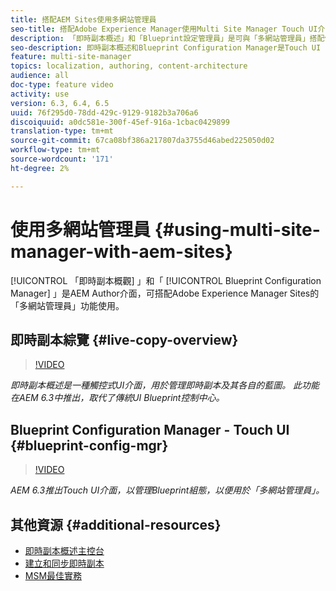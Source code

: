 ```yaml
---
title: 搭配AEM Sites使用多網站管理員
seo-title: 搭配Adobe Experience Manager使用Multi Site Manager Touch UI介面
description: 「即時副本概述」和「Blueprint設定管理員」是可與「多網站管理員」搭配使用的觸控UI介面。
seo-description: 即時副本概述和Blueprint Configuration Manager是Touch UI Enabled介面，可搭配Adobe Experience Manager使用多網站管理員。
feature: multi-site-manager
topics: localization, authoring, content-architecture
audience: all
doc-type: feature video
activity: use
version: 6.3, 6.4, 6.5
uuid: 76f295d0-78dd-429c-9129-9182b3a706a6
discoiquuid: a0dc581e-300f-45ef-916a-1cbac0429899
translation-type: tm+mt
source-git-commit: 67ca08bf386a217807da3755d46abed225050d02
workflow-type: tm+mt
source-wordcount: '171'
ht-degree: 2%

---
```



# 使用多網站管理員 {#using-multi-site-manager-with-aem-sites}

[!UICONTROL 「即時副本概觀] 」和「 [!UICONTROL Blueprint Configuration Manager] 」是AEM Author介面，可搭配Adobe Experience Manager Sites的「多網站管理員」功能使用。

## 即時副本綜覽 {#live-copy-overview}

>[!VIDEO](https://video.tv.adobe.com/v/17054/?quality=9&learn=on)

*即時副本概述是一種觸控式UI介面，用於管理即時副本及其各自的藍圖。 此功能在AEM 6.3中推出，取代了傳統UI Blueprint控制中心。*

## Blueprint Configuration Manager - Touch UI {#blueprint-config-mgr}

>[!VIDEO](https://video.tv.adobe.com/v/17056/?quality=9&learn=on)

*AEM 6.3推出Touch UI介面，以管理Blueprint組態，以便用於「多網站管理員」。*

## 其他資源 {#additional-resources}

* [即時副本概述主控台](https://helpx.adobe.com/experience-manager/6-5/sites/administering/using/msm-livecopy-overview.html)
* [建立和同步即時副本](https://helpx.adobe.com/experience-manager/6-5/sites/administering/using/msm-livecopy.html)
* [MSM最佳實務](https://helpx.adobe.com/experience-manager/6-5/sites/administering/using/msm-best-practices.html)
